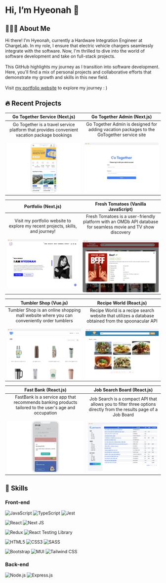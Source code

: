 # Hi, I’m Hyeonah 👋

## 👩🏻‍💻 About Me

Hi there! I'm Hyeonah, currently a Hardware Integration Engineer at ChargeLab. In my role, I ensure that electric vehicle chargers seamlessly integrate with the software. Now, I'm thrilled to dive into the world of software development and take on full-stack projects.<br/><br/>This GitHub highlights my journey as I transition into software development. Here, you'll find a mix of personal projects and collaborative efforts that demonstrate my growth and skills in this new field. <br/><br/>Visit <a href="https://hyeonah-portfolio.vercel.app/">my portfolio website</a> to explore my journey : )

## 🔥 Recent Projects

|                                                                                                      Go Together Service (Next.js)                                                                                                       |                                                                                                           Go Together Admin (Next.js)                                                                                                            |
| :--------------------------------------------------------------------------------------------------------------------------------------------------------------------------------------------------------------------------------------: | :----------------------------------------------------------------------------------------------------------------------------------------------------------------------------------------------------------------------------------------------: |
| Go Together is a travel service platform that provides convenient vacation package bookings<br/><br/><div><a href="https://github.com/gotogether-s/gotogether-s"><img src="./assets/gotogether.png" alt="gotogether service" ></a></div> | Go Together Admin is designed for adding vacation packages to the GoTogether service site<br/><br/><div><a href="https://github.com/gotogether-s/gotogether-s-admin"><img src="./assets/gotogether-admin.png" alt="gotogether admin" ></a></div> |

|                                                                                                 Portfolio (Next.js)                                                                                                  |                                                                                                           Fresh Tomatoes (Vanilla JavaScript)                                                                                                            |
| :------------------------------------------------------------------------------------------------------------------------------------------------------------------------------------------------------------------: | :------------------------------------------------------------------------------------------------------------------------------------------------------------------------------------------------------------------------------------------------------: |
| Visit my portfolio website to explore my recent projects, skills, and journey!<br/><br/><div><a href="https://github.com/hyeonahc/portfolio"><img src="./assets/portfolio-2023.png" alt="portfolio 2023" ></a></div> | Fresh Tomatoes is a user-friendly platform with an OMDb API database for seamless movie and TV show discovery<br/><br/><div><a href="https://github.com/hyeonahc/fresh-tomatoes"><img src="./assets/fresh-tomatoes.png" alt="fresh tomatoes" ></a></div> |

|                                                                                                      Tumbler Shop (Vue.js)                                                                                                      |                                                                                                          Recipe World (React.js)                                                                                                          |
| :-----------------------------------------------------------------------------------------------------------------------------------------------------------------------------------------------------------------------------: | :---------------------------------------------------------------------------------------------------------------------------------------------------------------------------------------------------------------------------------------: |
| Tumbler Shop is an online shopping mall website where you can conveniently order tumblers<br/><br/><div><a href="https://github.com/hyeonahc/tumbler-shop"><img src="./assets/tumbler-shop.png"  alt="tumbler shop" ></a></div> | Recipe World is a recipe search website that utilizes a database obtained from the spoonacular API<br/><br/><div><a href="https://github.com/hyeonahc/recipe-website"><img src="./assets/recipe-world.png" alt="recipe world" ></a></div> |

|                                                                                                         Fast Bank (React.js)                                                                                                         |                                                                                                                 Job Search Board (React.js)                                                                                                                  |
| :----------------------------------------------------------------------------------------------------------------------------------------------------------------------------------------------------------------------------------: | :----------------------------------------------------------------------------------------------------------------------------------------------------------------------------------------------------------------------------------------------------------: |
| FastBank is a service app that recommends banking products tailored to the user's age and occupation<br/><br/><div><a href="https://github.com/hyeonahc/fast-bank-FE"><img src="./assets/fast-bank.png" alt="faast bank" ></a></div> | Job Search is a compact API that allows you to filter three options directly from the results page of a Job Board<br/><br/><div><a href="https://github.com/hyeonahc/job-search-front"><img src="./assets/job-search.png" alt="job search board" ></a></div> |

## 💎 Skills

### Front-end

![JavaScript](https://img.shields.io/badge/JavaScript-%23323330.svg?style=flat-square&logo=javascript&logoColor=%23F7DF1E)
![TypeScript](https://img.shields.io/badge/TypeScript-%23007ACC.svg?style=flat-square&logo=typescript&logoColor=white)
![Jest](https://img.shields.io/badge/Jest-%23C21325.svg?style=flat-square&logo=jest&logoColor=white)

![React](https://img.shields.io/badge/React-%2320232a.svg?style=flat-square&logo=react&logoColor=%2361DAFB)
![Next JS](https://img.shields.io/badge/Next.js-%23000000.svg?style=flat-square&logo=next.js&logoColor=white)

![Redux](https://img.shields.io/badge/Redux-%23593d88.svg?style=flat-square&logo=redux&logoColor=white)
![React Testing Library](https://img.shields.io/badge/React%20Testing%20Library-%23E33332.svg?style=flat-square&logo=testing-library&logoColor=white)

![HTML5](https://img.shields.io/badge/HTML5-%23E34F26.svg?style=flat-square&logo=html5&logoColor=white)
![CSS3](https://img.shields.io/badge/CSS3-%231572B6.svg?style=flat-square&logo=css3&logoColor=white)
![SASS](https://img.shields.io/badge/Sass-%23CC6699.svg?style=flat-square&logo=sass&logoColor=white)

![Bootstrap](https://img.shields.io/badge/Bootstrap-%23563D7C.svg?style=flat-square&logo=bootstrap&logoColor=white)
![MUI](https://img.shields.io/badge/MUI-%230081CB.svg?style=flat-square&logo=mui&logoColor=white)
![Tailwind CSS](https://img.shields.io/badge/Tailwind%20CSS-%2306B6D4.svg?style=flat-square&logo=tailwind-css&logoColor=white)

### Back-end

![Node.js](https://img.shields.io/badge/Node.js-%23339933.svg?style=flat-square&logo=node.js&logoColor=white)
![Express.js](https://img.shields.io/badge/Express.js-%23000000.svg?style=flat-square&logo=express&logoColor=white)

<!-- ### Design

![Figma](https://img.shields.io/badge/Figma-%23F24E1E.svg?style=flat-square&logo=figma&logoColor=white)
![Adobe XD](https://img.shields.io/badge/Adobe%20XD-%23FF61F6.svg?style=flat-square&logo=adobe-xd&logoColor=white)
![Adobe Photoshop](https://img.shields.io/badge/Adobe%20Photoshop-%2331A8FF.svg?style=flat-square&logo=adobe-photoshop&logoColor=white) -->

<!-- ### Collaboration & Tools

![Git](https://img.shields.io/badge/Git-%23F05033.svg?style=flat-square&logo=git&logoColor=white)
![Visual Studio Code](https://img.shields.io/badge/Visual%20Studio%20Code-%230078D7.svg?style=flat-square&logo=visual-studio-code&logoColor=white)
![Slack](https://img.shields.io/badge/Slack-%234A154B.svg?style=flat-square&logo=slack&logoColor=white)
![Mac OS](https://img.shields.io/badge/Mac%20OS-%23000000.svg?style=flat-square&logo=apple&logoColor=white) -->
